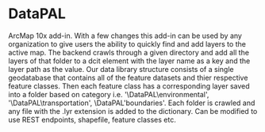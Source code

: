 # DataPAL
ArcMap 10x add-in. With a few changes this add-in can be used by any organization to give users the ability to quickly find and add layers to the active map. The backend crawls through a given directory and add all the layers of that folder to a dcit element with the layer name as a key and the layer path as the value. Our data library structure consists of a single geodatabase that contains all of the feature datasets and thier respective feature classes. Then each feature class has a corresponding layer saved into a folder based on category i.e. '\DataPAL\environmental', '\DataPAL\transportation', \DataPAL'boundaries'. Each folder is crawled and any file with the .lyr extension is added to the dictionary. Can be modified to use REST endpoints, shapefile, feature classes etc.
